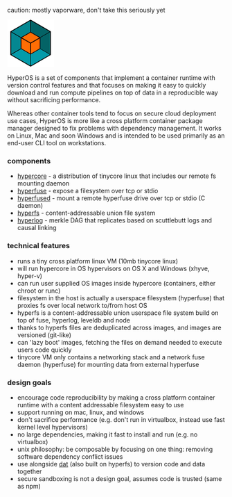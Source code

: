 caution: mostly vaporware, don't take this seriously yet

![logo](hyperos.png)

HyperOS is a set of components that implement a container runtime with version control features and that focuses on making it easy to quickly download and run compute pipelines on top of data in a reproducible way without sacrificing performance.

Whereas other container tools tend to focus on secure cloud deployment use cases, HyperOS is more like a cross platform container package manager designed to fix problems with dependency management. It works on Linux, Mac and soon Windows and is intended to be used primarily as an end-user CLI tool on workstations.

### components

- [hypercore](https://github.com/maxogden/hypercore) - a distribution of tinycore linux that includes our remote fs mounting daemon
- [hyperfuse](https://github.com/mafintosh/hyperfuse) - expose a filesystem over tcp or stdio
- [hyperfused](https://github.com/mafintosh/hyperfused) - mount a remote hyperfuse drive over tcp or stdio (C daemon)
- [hyperfs](https://www.npmjs.com/package/hyperfs) - content-addressable union file system
- [hyperlog](https://www.npmjs.com/package/hyperlog) - merkle DAG that replicates based on scuttlebutt logs and causal linking

### technical features

- runs a tiny cross platform linux VM (10mb tinycore linux)
- will run hypercore in OS hypervisors on OS X and Windows (xhyve, hyper-v)
- can run user supplied OS images inside hypercore (containers, either chroot or runc)
- filesystem in the host is actually a userspace filesystem (hyperfuse) that proxies fs over local network to/from host OS
- hyperfs is a content-addressable union userspace file system build on top of fuse, hyperlog, leveldb and node
- thanks to hyperfs files are deduplicated across images, and images are versioned (git-like)
- can 'lazy boot' images, fetching the files on demand needed to execute users code quickly
- tinycore VM only contains a networking stack and a network fuse daemon (hyperfuse) for mounting data from external hyperfuse

### design goals

- encourage code reproducibility by making a cross platform container runtime with a content addressable filesystem easy to use
- support running on mac, linux, and windows
- don't sacrifice performance (e.g. don't run in virtualbox, instead use fast kernel level hypervisors)
- no large dependencies, making it fast to install and run (e.g. no virtualbox)
- unix philosophy: be composable by focusing on one thing: removing software dependency conflict issues
- use alongside [dat](http://dat-data.com) (also built on hyperfs) to version code and data together
- secure sandboxing is not a design goal, assumes code is trusted (same as npm)
